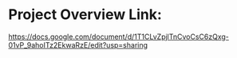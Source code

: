# Project Overview Link:
https://docs.google.com/document/d/1T1CLvZpjlTnCvoCsC6zQxg-01vP_9ahoITz2EkwaRzE/edit?usp=sharing 
